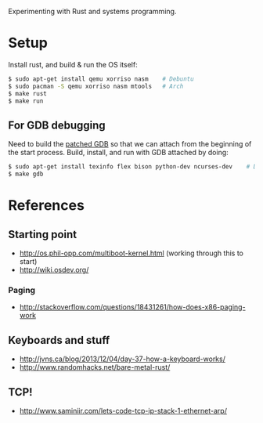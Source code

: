 Experimenting with Rust and systems programming.

# Setup

Install rust, and build & run the OS itself:

```bash
$ sudo apt-get install qemu xorriso nasm    # Debuntu
$ sudo pacman -S qemu xorriso nasm mtools   # Arch
$ make rust
$ make run
```

## For GDB debugging

Need to build the [patched GDB](http://os.phil-opp.com/set-up-gdb.html) so that
we can attach from the beginning of the start process. Build, install, and run
with GDB attached by doing:

```bash
$ sudo apt-get install texinfo flex bison python-dev ncurses-dev    # Debuntu
$ make gdb
```

# References

## Starting point
- http://os.phil-opp.com/multiboot-kernel.html (working through this to start)
- http://wiki.osdev.org/

### Paging
- http://stackoverflow.com/questions/18431261/how-does-x86-paging-work

## Keyboards and stuff
- http://jvns.ca/blog/2013/12/04/day-37-how-a-keyboard-works/
- http://www.randomhacks.net/bare-metal-rust/

## TCP!
- http://www.saminiir.com/lets-code-tcp-ip-stack-1-ethernet-arp/
